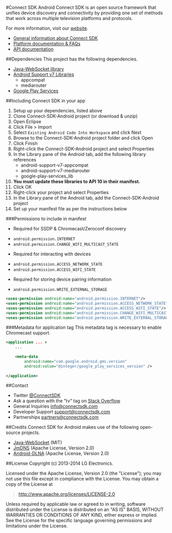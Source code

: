 #Connect SDK Android
Connect SDK is an open source framework that unifies device discovery and connectivity by providing one set of methods that work across multiple television platforms and protocols.

For more information, visit our [website](http://www.connectsdk.com/).

* [General information about Connect SDK](http://www.connectsdk.com/discover/)
* [Platform documentation & FAQs](http://www.connectsdk.com/docs/android/)
* [API documentation](http://www.connectsdk.com/apis/android/)

##Dependencies
This project has the following dependencies.
* [Java-WebSocket library](https://github.com/TooTallNate/Java-WebSocket)
* [Android Support v7 Libraries](https://developer.android.com/tools/support-library/setup.html)
  - appcompat
  - mediarouter
* [Google Play Services](http://developer.android.com/google/play-services/setup.html)

##Including Connect SDK in your app

1. Setup up your dependencies, listed above
2. Clone Connect-SDK-Android project (or download & unzip)
3. Open Eclipse
4. Click File > Import
5. Select `Existing Android Code Into Workspace` and click Next
6. Browse to the Connect-SDK-Android project folder and click Open
7. Click Finish
8. Right-click the Connect-SDK-Android project and select Properties
9. In the Library pane of the Android tab, add the following library references
   - android-support-v7-appcompat
   - android-support-v7-mediarouter
   - google-play-services_lib
10. **You must update these libraries to API 10 in their manifest.**
11. Click OK
12. Right-click your project and select Properties
13. In the Library pane of the Android tab, add the Connect-SDK-Android project
14. Set up your manifest file as per the instructions below

###Permissions to include in manifest
* Required for SSDP & Chromecast/Zeroconf discovery
 - `android.permission.INTERNET`
 - `android.permission.CHANGE_WIFI_MULTICAST_STATE`
* Required for interacting with devices
 - `android.permission.ACCESS_NETWORK_STATE`
 - `android.permission.ACCESS_WIFI_STATE`
* Required for storing device pairing information
 - `android.permission.WRITE_EXTERNAL_STORAGE`

```xml
<uses-permission android:name="android.permission.INTERNET"/>
<uses-permission android:name="android.permission.ACCESS_NETWORK_STATE"/>
<uses-permission android:name="android.permission.ACCESS_WIFI_STATE"/>
<uses-permission android:name="android.permission.CHANGE_WIFI_MULTICAST_STATE"/>
<uses-permission android:name="android.permission.WRITE_EXTERNAL_STORAGE" />
```

###Metadata for application tag
This metadata tag is necessary to enable Chromecast support.

```xml
<application ... >
    ...
    
    <meta-data
        android:name="com.google.android.gms.version"
        android:value="@integer/google_play_services_version" />
        
</application>
```

##Contact
* Twitter [@ConnectSDK](https://www.twitter.com/ConnectSDK)
* Ask a question with the "tv" tag on [Stack Overflow](http://stackoverflow.com/tags/tv)
* General Inquiries info@connectsdk.com
* Developer Support support@connectsdk.com
* Partnerships partners@connectsdk.com

##Credits
Connect SDK for Android makes use of the following open-source projects.

* [Java-WebSocket](https://github.com/TooTallNate/Java-WebSocket) (MIT)
* [JmDNS](http://jmdns.sourceforge.net) (Apache License, Version 2.0)
* [Android-DLNA](https://code.google.com/p/android-dlna/) (Apache License, Version 2.0)

##License
Copyright (c) 2013-2014 LG Electronics.

Licensed under the Apache License, Version 2.0 (the "License");
you may not use this file except in compliance with the License.
You may obtain a copy of the License at

> http://www.apache.org/licenses/LICENSE-2.0

Unless required by applicable law or agreed to in writing, software
distributed under the License is distributed on an "AS IS" BASIS,
WITHOUT WARRANTIES OR CONDITIONS OF ANY KIND, either express or implied.
See the License for the specific language governing permissions and
limitations under the License.
